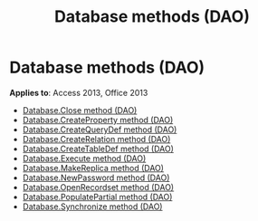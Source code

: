 ﻿---
title: Database methods (DAO)
TOCTitle: Methods
ms:assetid: fa1895d9-3ec0-4673-9cf0-6f5fac3223e2
ms:mtpsurl: https://msdn.microsoft.com/library/Dn180179(v=office.15)
ms:contentKeyID: 52075128
ms.date: 09/18/2015
mtps_version: v=office.15
---

# Database methods (DAO)

**Applies to**: Access 2013, Office 2013

- [Database.Close method (DAO)](database-close-method-dao.md)
- [Database.CreateProperty method (DAO)](database-createproperty-method-dao.md)
- [Database.CreateQueryDef method (DAO)](database-createquerydef-method-dao.md)
- [Database.CreateRelation method (DAO)](database-createrelation-method-dao.md)
- [Database.CreateTableDef method (DAO)](database-createtabledef-method-dao.md)
- [Database.Execute method (DAO)](database-execute-method-dao.md)
- [Database.MakeReplica method (DAO)](database-makereplica-method-dao.md)
- [Database.NewPassword method (DAO)](database-newpassword-method-dao.md)
- [Database.OpenRecordset method (DAO)](database-openrecordset-method-dao.md)
- [Database.PopulatePartial method (DAO)](database-populatepartial-method-dao.md)
- [Database.Synchronize method (DAO)](database-synchronize-method-dao.md)


